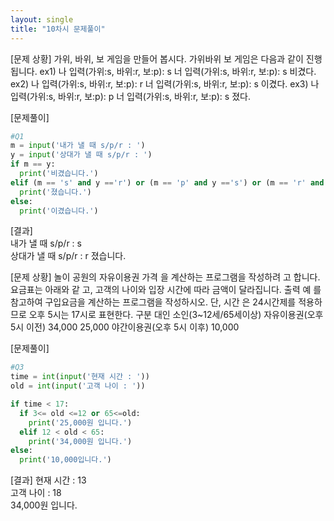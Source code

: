 ```yaml
---
layout: single
title: "10차시 문제풀이" 
---
```

  
[문제 상황]
가위, 바위, 보 게임을 만들어 봅시다. 가위바위
보 게임은 다음과 같이 진행됩니다. ex1)
나 입력(가위:s, 바위:r, 보:p): s
너 입력(가위:s, 바위:r, 보:p): s
비겼다. ex2)
나 입력(가위:s, 바위:r, 보:p): r
너 입력(가위:s, 바위:r, 보:p): s
이겼다. ex3)
나 입력(가위:s, 바위:r, 보:p): p
너 입력(가위:s, 바위:r, 보:p): s
졌다.
      
[문제풀이]  
~~~python
#Q1
m = input('내가 낼 때 s/p/r : ')
y = input('상대가 낼 때 s/p/r : ')
if m == y:
  print('비겼습니다.')
elif (m == 's' and y =='r') or (m == 'p' and y =='s') or (m == 'r' and y == 'p'):
  print('졌습니다.')
else:
  print('이겼습니다.')
~~~  
   
   
[결과]  
내가 낼 때 s/p/r : s  
상대가 낼 때 s/p/r : r 
졌습니다.        

  
  
  

[문제 상황]
놀이 공원의 자유이용권 가격
을 계산하는 프로그램을 작성하려
고 합니다. 요금표는 아래와 같
고, 고객의 나이와 입장 시간에
따라 금액이 달라집니다. 출력 예
를 참고하여 구입요금을 계산하는
프로그램을 작성하시오. 단, 시간
은 24시간제를 적용하므로 오후
5시는 17시로 표현한다. 구분 대인 소인(3~12세/65세이상)
자유이용권(오후 5시 이전) 34,000 25,000
야간이용권(오후 5시 이후) 10,000
  
    
    
     
     
[문제풀이]  
~~~python
#Q3
time = int(input('현재 시간 : '))
old = int(input('고객 나이 : '))

if time < 17:
  if 3<= old <=12 or 65<=old:
    print('25,000원 입니다.')
  elif 12 < old < 65:
    print('34,000원 입니다.')
else:
  print('10,000입니다.') 
~~~
  
  
[결과]
현재 시간 : 13  
고객 나이 : 18  
34,000원 입니다.  

            
